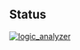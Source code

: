 ## Status

[![logic_analyzer](https://catalog.flipperzero.one/application/logic_analyzer/widget)](https://catalog.flipperzero.one/application/logic_analyzer/page)